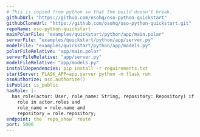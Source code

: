 ```yaml
---
# This is copied from python so that the build doesn't break.
githubUrl: "https://github.com/osohq/oso-python-quickstart"
githubCloneUrl: "https://github.com/osohq/oso-python-quickstart.git"
repoName: oso-python-quickstart
mainPolarFile: "examples/quickstart/python/app/main.polar"
serverFile: "examples/quickstart/python/app/server.py"
modelFile: "examples/quickstart/python/app/models.py"
polarFileRelative: "app/main.polar"
serverFileRelative: "app/server.py"
modelFileRelative: "app/models.py"
installDependencies: pip install -r requirements.txt
startServer: FLASK_APP=app.server python -m flask run
osoAuthorize: oso.authorize()
isPublic: is_public
hasRole: |-
  has_role(actor: User, role_name: String, repository: Repository) if
    role in actor.roles and
    role_name = role.name and
    repository = role.repository;
endpoint: the `repo_show` route
port: 5000
---
```

